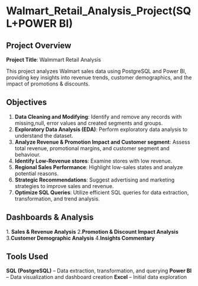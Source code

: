 # Walmart_Retail_Analysis_Project(SQL+POWER BI)

## Project Overview

**Project Title**: Walmmart Retail Analysis

This project analyzes Walmart sales data using PostgreSQL and Power BI, providing key insights into revenue trends, customer demographics, and the impact of promotions & discounts.

## Objectives
1. **Data Cleaning and Modifying**: Identify and remove any records with missing,null, error values and created segments and groups.
2. **Exploratory Data Analysis (EDA)**: Perform exploratory data analysis to understand the dataset.
3. **Analyze Revenue & Promotion Impact and Customer segment**: Assess total revenue, promotional margins, and customer segment and behaviour.
4. **Identify Low-Revenue stores**: Examine stores with low revenue.
5. **Regional Sales Performance**: Highlight low-sales states and analyze potential reasons.
6. **Strategic Recommendations**: Suggest advertising and marketing strategies to improve sales and revenue.
7. **Optimize SQL Queries**: Utilize efficient SQL queries for data extraction, transformation, and trend analysis.


## Dashboards & Analysis
1️. **Sales & Revenue Analysis**
2.**Promotion & Discount Impact Analysis**
3.**Customer Demographic Analysis**
4️.**Insights Commentary**

## Tools Used
**SQL (PostgreSQL)** – Data extraction, transformation, and querying
**Power BI** – Data visualization and dashboard creation
**Excel** – Initial data exploration

